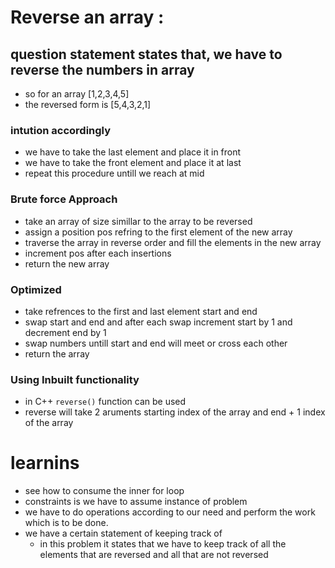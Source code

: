 # Reverse an array :
## question statement states that, we have to reverse the numbers in array
- so for an array [1,2,3,4,5]
- the reversed form is [5,4,3,2,1]

### intution accordingly 
- we have to take the last element and place it in front
- we have to take the front element and place it at last
- repeat this procedure untill we reach at mid

### Brute force Approach
- take an array of size simillar to the array to be reversed
- assign a position pos refring to the first element of the new array
- traverse the array in reverse order and fill the elements in the new array
- increment pos after each insertions
- return the new array

### Optimized
- take refrences to the first and last element start and end
- swap start and end and after each swap increment start by 1 and decrement end by 1
- swap numbers untill start and end will meet or cross each other
- return the array

### Using Inbuilt functionality
- in C++ ``` reverse() ``` function can be used 
- reverse will take 2 aruments starting index of the array and end + 1 index of the array

# learnins
- see how to consume the inner for loop 
- constraints is we have to assume instance of problem
- we have to do operations according to our need and perform the work which is to be done.
- we have a certain statement of keeping track of 
	- in this problem it states that we have to keep track of all the elements that are reversed and all that are not reversed
